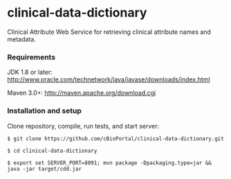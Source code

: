 # clinical-data-dictionary

Clinical Attribute Web Service for retrieving clinical attribute names and metadata.

### Requirements

JDK 1.8 or later: http://www.oracle.com/technetwork/java/javase/downloads/index.html

Maven 3.0+: http://maven.apache.org/download.cgi

### Installation and setup

Clone repository, compile, run tests, and start server:
```
$ git clone https://github.com/cBioPortal/clinical-data-dictionary.git

$ cd clinical-data-dictionary

$ export set SERVER_PORT=8091; mvn package -Dpackaging.type=jar && java -jar target/cdd.jar
```


